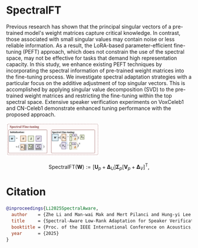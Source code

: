 # SpectralFT

Previous research has shown that the principal singular vectors of a pre-trained model's weight matrices capture critical knowledge. In contrast, those associated with small singular values may contain noise or less reliable information. As a result, the LoRA-based parameter-efficient fine-tuning (PEFT) approach, which does not constrain the use of the spectral space, may not be effective for tasks that demand high representation capacity. In this study, we enhance existing PEFT techniques by incorporating the spectral information of pre-trained weight matrices into the fine-tuning process. We investigate spectral adaptation strategies with a particular focus on the additive adjustment of top singular vectors. This is accomplished by applying singular value decomposition (SVD) to the pre-trained weight matrices and restricting the fine-tuning within the top spectral space. Extensive speaker verification experiments on VoxCeleb1 and CN-Celeb1 demonstrate enhanced tuning performance with the proposed approach.

<img src="SpectralFT.png" alt="Spectral Fine Tuning" style="width: 50%;"/>

$$
\text{SpectralFT}(\mathbf{W}) := [\mathbf{U}_p + \mathbf{\Delta}_U] \boldsymbol{\Sigma}_p [\mathbf{V}_p + \mathbf{\Delta}_V]^\textsf{T},
$$

# Citation

```bibtex
@inproceedings{Li2025SpectralAware,
  author    = {Zhe Li and Man-wai Mak and Mert Pilanci and Hung-yi Lee and Helen Meng},
  title     = {Spectral-Aware Low-Rank Adaptation for Speaker Verification},
  booktitle = {Proc. of the IEEE International Conference on Acoustics, Speech and Signal Processing (ICASSP)},
  year      = {2025}
}


